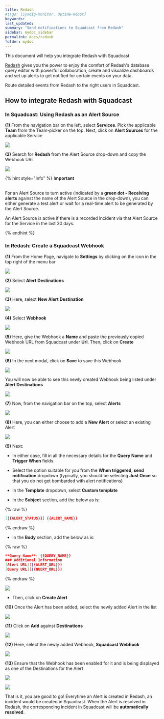 ```yaml
---
title: Redash
#tags: [Sysdig-Monitor, Uptime-Robot]
keywords: 
last_updated: 
summary: "Send notifications to Squadcast from Redash"
sidebar: mydoc_sidebar
permalink: docs/redash
folder: mydoc
---
```


This document will help you integrate Redash with Squadcast.

[Redash](https://redash.io/product/) gives you the power to enjoy the comfort of Redash's database query editor with powerful collaboration, create and visualize dashboards and set up alerts to get notified for certain events on your data.

Route detailed events from Redash to the right users in Squadcast.

## How to integrate Redash with Squadcast

### In Squadcast: Using Redash as an Alert Source

**(1)** From the navigation bar on the left, select **Services**. Pick the applicable **Team** from the Team-picker on the top. Next, click on **Alert Sources** for the applicable Service

![](../../.gitbook/assets/alert\_source\_1.png)

**(2)** Search for **Redash** from the Alert Source drop-down and copy the Webhook URL 

![](../../.gitbook/assets/redash_1.png)

{% hint style="info" %} 
<b>Important</b><br/><br/>
<p>For an Alert Source to turn active (indicated by a <b>green dot - Receiving alerts</b> against the name of the Alert Source in the drop-down), you can either generate a test alert or wait for a real-time alert to be generated by the Alert Source.</p>
<p>An Alert Source is active if there is a recorded incident via that Alert Source for the Service in the last 30 days.</p>
{% endhint %}

### In Redash: Create a Squadcast Webhook

**(1)** From the Home Page, navigate to **Settings** by clicking on the icon in the top right of the menu bar

![](../../.gitbook/assets/redash_2.png)

**(2)** Select **Alert Destinations**

![](../../.gitbook/assets/redash_3.png)

**(3)** Here, select **New Alert Destination**

![](../../.gitbook/assets/redash_4.png)

**(4)** Select **Webhook**

![](../../.gitbook/assets/redash_5.png)

**(5)** Here, give the Webhook a **Name** and paste the previously copied Webhook URL from Squadcast under **Url**. Then, click on **Create**

![](../../.gitbook/assets/redash_6.png)

**(6)** In the next modal, click on **Save** to save this Webhook

![](../../.gitbook/assets/redash_7.png)

You will now be able to see this newly created Webhook being listed under **Alert Destinations**

![](../../.gitbook/assets/redash_8.png)

**(7)** Now, from the navigation bar on the top, select **Alerts**

![](../../.gitbook/assets/redash_9.png)

**(8)** Here, you can either choose to add a **New Alert** or select an existing Alert

![](../../.gitbook/assets/redash_11.png)

**(9)** Next:
- In either case, fill in all the necessary details for the **Query Name** and **Trigger When** fields

- Select the option suitable for you from the **When triggered, send notification** dropdown (typically, you should be selecting **Just Once** so that you do not get bombarded with alert notifications)

- In the **Template** dropdown, select **Custom template**

- In the **Subject** section, add the below as is:

{% raw %}
```json
[{{ALERT_STATUS}}] {{ALERT_NAME}}
```
{% endraw %}

- In the **Body** section, add the below as is:

{% raw %}
```json
**Query Name**: {{QUERY_NAME}}
### Additional Information
[Alert URL]({{ALERT_URL}})
[Query URL]({{QUERY_URL}})
```
{% endraw %}

![](../../.gitbook/assets/redash_10.png)

- Then, click on **Create Alert**

**(10)** Once the Alert has been added, select the newly added Alert in the list

![](../../.gitbook/assets/redash_11.png)

**(11)** Click on **Add** against **Destinations**

![](../../.gitbook/assets/redash_12.png)

**(12)** Here, select the newly added Webhook, **Squadcast Webhook**

![](../../.gitbook/assets/redash_13.png)

**(13)** Ensure that the Webhook has been enabled for it and is being displayed as one of the Destinations for the Alert

![](../../.gitbook/assets/redash_14.png)

![](../../.gitbook/assets/redash_15.png)

That is it, you are good to go! Everytime an Alert is created in Redash, an incident would be created in Squadcast. When the Alert is resolved in Redash, the corresponding incident in Squadcast will be **automatically resolved**. 